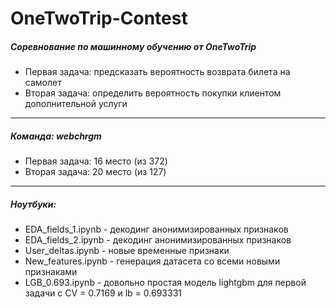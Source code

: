 # OneTwoTrip-Contest
##### Соревнование по машинному обучению от OneTwoTrip
- Первая задача: предсказать вероятность возврата билета на самолет
- Вторая задача: определить вероятность покупки клиентом дополнительной услуги
---
##### Команда: webchrgm
- Первая задача: 16 место (из 372)
- Вторая задача: 20 место (из 127)
---
##### Ноутбуки:
- EDA_fields_1.ipynb - декодинг анонимизированных признаков
- EDA_fields_2.ipynb - декодинг анонимизированных признаков
- User_deltas.ipynb - новые временные признаки
- New_features.ipynb - генерация датасета со всеми новыми признаками
- LGB_0.693.ipynb - довольно простая модель lightgbm для первой задачи с CV = 0.7169 и lb = 0.693331 
